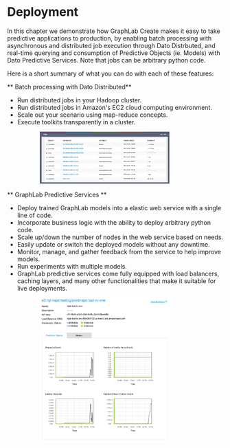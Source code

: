 # Deployment

In this chapter we demonstrate how GraphLab Create makes it easy to take
predictive applications to production, by enabling batch processing with
asynchronous and distributed job execution through Dato Distrbuted, and real-time querying and
consumption of Predictive Objects (ie. Models) with Dato Predictive
Services. Note that jobs can be arbitrary python code.

Here is a short summary of what you can do with each of these features:

** Batch processing with Dato Distributed**

- Run distributed jobs in your Hadoop cluster.
- Run distributed jobs in Amazon's EC2 cloud computing environment.
- Scale out your scenario using map-reduce concepts.
- Execute toolkits transparently in a cluster.

[<img alt="Jobs Dashboard in GraphLab Canvas" src="images/jobs-dashboard.png" style="max-height: 500px; max-width: 60%; margin-left: 15%;" />](images/jobs-dashboard.png)

** GraphLab Predictive Services **

- Deploy trained GraphLab models into a elastic web service with a single line of code.
- Incorporate business logic with the ability to deploy arbitrary python code.
- Scale up/down the number of nodes in the web service based on needs.
- Easily update or switch the deployed models without any downtime.
- Monitor, manage, and gather feedback from the service to help improve models.
- Run experiments with multiple models.
- GraphLab predictive services come fully equipped with load balancers, caching layers,
  and many other functionalities that make it suitable for live deployments.

[<img alt="Example Predictive Service Deployment in GraphLab Canvas" src="images/predictive-services-dashboard-glc1.1.png" style="max-height: 500px; max-width: 60%; margin-left: 15%;" />](images/predictive-services-dashboard-glc1.1.png)
